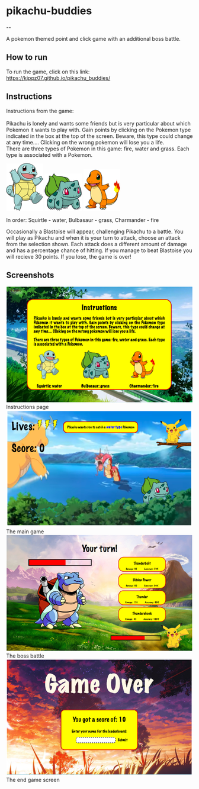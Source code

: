 <style> 
	img {
		display: inline-block:
	}
</style>
# pikachu-buddies  
--

A pokemon themed point and click game with an additional boss battle.

## How to run  
To run the game, click on this link: https://kippz07.github.io/pikachu_buddies/

## Instructions
Instructions from the game:  
<br>
Pikachu is lonely and wants some friends but is very particular about which Pokemon it wants to play with. Gain points by clicking on the Pokemon type indicated in the box at the top of the screen. Beware, this type could change at any time.... Clicking on the wrong pokemon will lose you a life.  
There are three types of Pokemon in this game: fire, water and grass. Each type is associated with a Pokemon.  

<img src= "images/squirtle.png" alt="Drawing" width = "100px" display = "inline-block"/>
<img src= "images/bulbasaur.png" alt="Drawing" width = "100px" display = "inline-block"/>
<img src= "images/charmander.png" alt="Drawing" width = "100px" display = "inline-block"/>  

In order: Squirtle - water, Bulbasaur - grass, Charmander - fire  

Occasionally a Blastoise will appear, challenging Pikachu to a battle. You will play as Pikachu and when it is your turn to attack, choose an attack from the selection shown. Each attack does a different amount of damage and has a percentage chance of hitting. If you manage to beat Blastoise you will recieve 30 points. If you lose, the game is over!

## Screenshots  

<img src= "images/begin.png" alt="Drawing"/>  
Instructions page  
<img src= "images/game.png" alt="Drawing"/>
The main game
<img src= "images/boss.png" alt="Drawing"/>  
The boss battle  
<img src= "images/end.png" alt="Drawing"/>  
The end game screen

